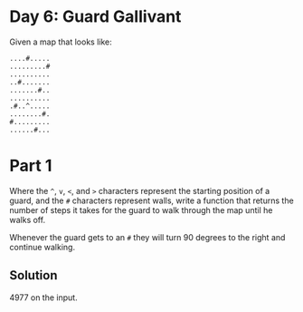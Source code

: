 # Day 6: Guard Gallivant

Given a map that looks like:

```
....#.....
.........#
..........
..#.......
.......#..
..........
.#..^.....
........#.
#.........
......#...
```
# Part 1
Where the `^`, `v`, `<`, and `>` characters represent the starting position of a guard, and the `#` characters represent walls,
write a function that returns the number of steps it takes for the guard to walk through the map until he walks off.

Whenever the guard gets to an `#` they will turn 90 degrees to the right and continue walking.

## Solution
4977 on the input.
